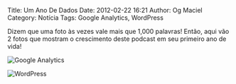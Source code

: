 Title: Um Ano De Dados
Date: 2012-02-22 16:21
Author: Og Maciel
Category: Notícia
Tags: Google Analytics, WordPress


Dizem que uma foto às vezes vale mais que 1,000 palavras! Então, aqui
vão 2 fotos que mostram o crescimento deste podcast em seu primeiro ano
de vida!

![Google Analytics]({filename}/images/castalio-1-ano.png)

![WordPress]({filename}/images/castalio-1-ano-wordpress.png)
